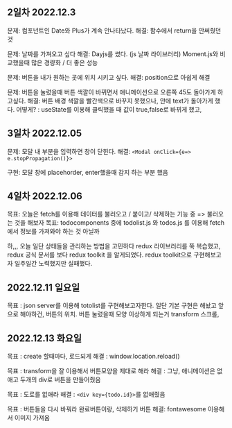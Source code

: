 ## 2일차 2022.12.3
문제: 컴포넌트인 Date와 Plus가 계속 안나타났다. 
해결: 함수에서 return을 안써줬던 것 

문제: 날짜를 가져오고 싶다 
해결: Dayjs를 썼다. (js 날짜 라이브러리) Moment.js와 비교했을때 많은 경량화 / 더 좋은 성능 

문제: 버튼을 내가 원하는 곳에 위치 시키고 싶다. 
해결: position으로 아쉽게 해결

문제: 버튼을 눌렀을때 버튼 색깔이 바뀌면서 애니메이션으로 오른쪽 45도 돌아가게 하고싶다. 
해결: 버튼 배경 색깔을 빨간색으로 바꾸지 못했으나, 안에 text가 돌아가게 했다. 
어떻게? : useState를 이용해 클릭했을 때 값이 true,false로 바뀌게 했고,  

## 3일차 2022.12.05
문제: 모달 내 부분을 입력하면 창이 닫힌다. 
해결: `<Modal onClick={e=> e.stopPropagation()}>`

구현: 모달 창에 placehorder,  enter했을때 감지 하는 부분 했음 

## 4일차 2022.12.06

목표: 오늘은 fetch를 이용해 데이터를 불러오고 / 붙이고/ 삭제하는 기능 중 => 불러오는 것을 해보자 
목표: todocomponents 중에 todolist.js 와 todos.js 를 이용해 fetch 에서 정보를 가져와야 하는 것 아닐까 

하,,, 오늘 일단 상태들을 관리하는 방법을 고민하다 redux 라이브러리를 쭉 복습했고, 
redux 공식 문서를 보다 redux toolkit 을 알게되었다. 
redux toolkit으로 구현해보고자 일주일간 노력했지만 실패했다. 

## 2022.12.11 일요일 
목표 : json server를 이용해 totolist를 구현해보고자한다. 
일단 기본 구현은 해놨고 
앞으로 해야하건, 
버튼의 위치. 
버튼 눌렀을때 모양 이상하게 되는거 transform 
스크롤, 

## 2022.12.13 화요일 
목표 : create 할때마다, 로드되게 
해결 : window.location.reload()

목표 : transform을 잘 이용해서 버튼모양을 제대로 해라 
해결 : 그냥, 애니메이션은 없애고 두개의 div로 버튼을 만들어줬음 

목표 : 도로를 없애라 
해결 : `<div key={todo.id}>`를 없애줬음 

목표 : 버튼들을 다시 바꿔라 완료버튼이랑, 삭제하기 버튼 
해결: fontawesome 이용해서 이미지 가져옴 

